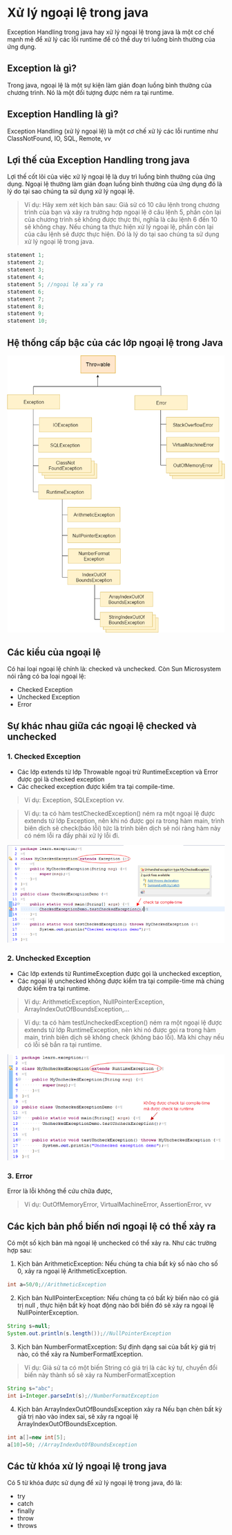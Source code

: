 # Xử lý ngoại lệ trong java
Exception Handling trong java hay xử lý ngoại lệ trong java là một cơ chế mạnh mẽ để xử lý các lỗi runtime để có thể duy trì luồng bình thường của ứng dụng.

## Exception là gì?
Trong java, ngoại lệ là một sự kiện làm gián đoạn luồng bình thường của chương trình. Nó là một đối tượng được ném ra tại runtime.

## Exception Handling là gì?
Exception Handling (xử lý ngoại lệ) là một cơ chế xử lý các lỗi runtime như ClassNotFound, IO, SQL, Remote, vv

## Lợi thế của Exception Handling trong java
Lợi thế cốt lõi của việc xử lý ngoại lệ là duy trì luồng bình thường của ứng dụng. Ngoại lệ thường làm gián đoạn luồng bình thường của ứng dụng đó là lý do tại sao chúng ta sử dụng xử lý ngoại lệ. 
> Ví dụ: Hãy xem xét kịch bản sau: Giả sử có 10 câu lệnh trong chương trình của bạn và xảy ra trường hợp ngoại lệ ở câu lệnh 5, phần còn lại của chương trình sẽ không được thực thi, nghĩa là câu lệnh 6 đến 10 sẽ không chạy. Nếu chúng ta thực hiện xử lý ngoại lệ, phần còn lại của câu lệnh sẽ được thực hiện. Đó là lý do tại sao chúng ta sử dụng xử lý ngoại lệ trong java.

```java
statement 1;  
statement 2;  
statement 3;  
statement 4;  
statement 5; //ngoại lệ xảy ra
statement 6;  
statement 7;  
statement 8;  
statement 9;  
statement 10;  
```

## Hệ thống cấp bậc của các lớp ngoại lệ trong Java
![image-1](./image/exception-handling-trong-java.png)

## Các kiểu của ngoại lệ
Có hai loại ngoại lệ chính là: checked và unchecked. Còn Sun Microsystem nói rằng có ba loại ngoại lệ:
- Checked Exception
- Unchecked Exception
- Error

## Sự khác nhau giữa các ngoại lệ checked và unchecked
### 1. Checked Exception
- Các lớp extends từ lớp Throwable ngoại trừ RuntimeException và Error được gọi là checked exception
- Các checked exception được kiểm tra tại compile-time.
> Ví dụ: Exception, SQLException vv. 

> Ví dụ: ta có hàm testCheckedException() ném ra một ngoại lệ được extends từ lớp Exception, nên khi nó được gọi ra trong hàm main, trình biên dịch sẽ check(báo lỗi) tức là trình biên dịch sẽ nói ràng hàm này có ném lỗi ra đấy phải xử lý lỗi đi.

![image-2](./image/vi-du-checked-exception-trong-java.png)

### 2. Unchecked Exception
- Các lớp extends từ RuntimeException được gọi là unchecked exception, 
- Các ngoại lệ unchecked không được kiểm tra tại compile-time mà chúng được kiểm tra tại runtime.
> Ví dụ: ArithmeticException, NullPointerException, ArrayIndexOutOfBoundsException,... 

> Ví dụ: ta có hàm testUncheckedException() ném ra một ngoại lệ được extends từ lớp RuntimeException, nên khi nó được gọi ra trong hàm main, trình biên dịch sẽ không check (không báo lỗi). Mà khi chạy nếu có lỗi sẽ bắn ra tại runtime.

![image-3](./image/vi-du-unchecked-exception-trong-java.png)

### 3. Error
Error là lỗi không thể cứu chữa được, 
> Ví dụ: OutOfMemoryError, VirtualMachineError, AssertionError, vv

## Các kịch bản phổ biến nơi ngoại lệ có thể xảy ra
Có một số kịch bản mà ngoại lệ unchecked có thể xảy ra. Như các trường hợp sau:
1. Kịch bản ArithmeticException: Nếu chúng ta chia bất kỳ số nào cho số 0, xảy ra ngoại lệ ArithmeticException.
```java
int a=50/0;//ArithmeticException
```
2. Kịch bản NullPointerException: Nếu chúng ta có bất kỳ biến nào có giá trị null , thực hiện bất kỳ hoạt động nào bởi biến đó sẽ xảy ra ngoại lệ NullPointerException.

```java
String s=null;  
System.out.println(s.length());//NullPointerException
```
3. Kịch bản NumberFormatException: Sự định dạng sai của bất kỳ giá trị nào, có thể xảy ra NumberFormatException. 
> Ví dụ: Giả sử ta có một biến String có giá trị là các ký tự, chuyển đổi biến này thành số sẽ xảy ra NumberFormatException
```java
String s="abc";  
int i=Integer.parseInt(s);//NumberFormatException  
```
4. Kịch bản ArrayIndexOutOfBoundsException xảy ra
Nếu bạn chèn bất kỳ giá trị nào vào index sai, sẽ xảy ra ngoại lệ ArrayIndexOutOfBoundsException.
```java
int a[]=new int[5];  
a[10]=50; //ArrayIndexOutOfBoundsException  
```

## Các từ khóa xử lý ngoại lệ trong java
Có 5 từ khóa được sử dụng để xử lý ngoại lệ trong java, đó là:
- try
- catch
- finally
- throw
- throws


